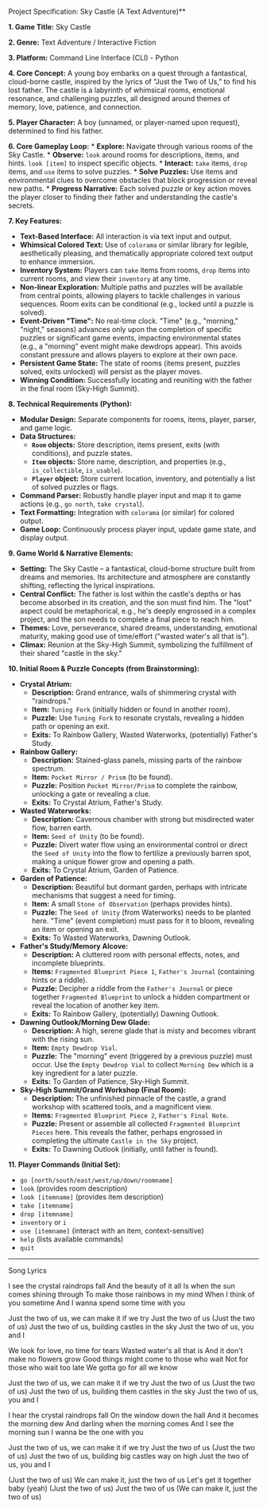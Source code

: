 Project Specification: Sky Castle (A Text Adventure)**

**1. Game Title:** Sky Castle

**2. Genre:** Text Adventure / Interactive Fiction

**3. Platform:** Command Line Interface (CLI) - Python

**4. Core Concept:** A young boy embarks on a quest through a fantastical, cloud-borne castle, inspired by the lyrics of "Just the Two of Us," to find his lost father. The castle is a labyrinth of whimsical rooms, emotional resonance, and challenging puzzles, all designed around themes of memory, love, patience, and connection.

**5. Player Character:** A boy (unnamed, or player-named upon request), determined to find his father.

**6. Core Gameplay Loop:**
    *   **Explore:** Navigate through various rooms of the Sky Castle.
    *   **Observe:** `look` around rooms for descriptions, items, and hints. `look [item]` to inspect specific objects.
    *   **Interact:** `take` items, `drop` items, and `use` items to solve puzzles.
    *   **Solve Puzzles:** Use items and environmental clues to overcome obstacles that block progression or reveal new paths.
    *   **Progress Narrative:** Each solved puzzle or key action moves the player closer to finding their father and understanding the castle's secrets.

**7. Key Features:**

*   **Text-Based Interface:** All interaction is via text input and output.
*   **Whimsical Colored Text:** Use of `colorama` or similar library for legible, aesthetically pleasing, and thematically appropriate colored text output to enhance immersion.
*   **Inventory System:** Players can `take` items from rooms, `drop` items into current rooms, and view their `inventory` at any time.
*   **Non-linear Exploration:** Multiple paths and puzzles will be available from central points, allowing players to tackle challenges in various sequences. Room exits can be conditional (e.g., locked until a puzzle is solved).
*   **Event-Driven "Time":** No real-time clock. "Time" (e.g., "morning," "night," seasons) advances only upon the completion of specific puzzles or significant game events, impacting environmental states (e.g., a "morning" event might make dewdrops appear). This avoids constant pressure and allows players to explore at their own pace.
*   **Persistent Game State:** The state of rooms (items present, puzzles solved, exits unlocked) will persist as the player moves.
*   **Winning Condition:** Successfully locating and reuniting with the father in the final room (Sky-High Summit).

**8. Technical Requirements (Python):**

*   **Modular Design:** Separate components for rooms, items, player, parser, and game logic.
*   **Data Structures:**
    *   **`Room` objects:** Store description, items present, exits (with conditions), and puzzle states.
    *   **`Item` objects:** Store name, description, and properties (e.g., `is_collectible`, `is_usable`).
    *   **`Player` object:** Store current location, inventory, and potentially a list of solved puzzles or flags.
*   **Command Parser:** Robustly handle player input and map it to game actions (e.g., `go north`, `take crystal`).
*   **Text Formatting:** Integration with `colorama` (or similar) for colored output.
*   **Game Loop:** Continuously process player input, update game state, and display output.

**9. Game World & Narrative Elements:**

*   **Setting:** The Sky Castle – a fantastical, cloud-borne structure built from dreams and memories. Its architecture and atmosphere are constantly shifting, reflecting the lyrical inspirations.
*   **Central Conflict:** The father is lost within the castle's depths or has become absorbed in its creation, and the son must find him. The "lost" aspect could be metaphorical, e.g., he's deeply engrossed in a complex project, and the son needs to complete a final piece to reach him.
*   **Themes:** Love, perseverance, shared dreams, understanding, emotional maturity, making good use of time/effort ("wasted water's all that is").
*   **Climax:** Reunion at the Sky-High Summit, symbolizing the fulfillment of their shared "castle in the sky."

**10. Initial Room & Puzzle Concepts (from Brainstorming):**

*   **Crystal Atrium:**
    *   **Description:** Grand entrance, walls of shimmering crystal with "raindrops."
    *   **Item:** `Tuning Fork` (initially hidden or found in another room).
    *   **Puzzle:** Use `Tuning Fork` to resonate crystals, revealing a hidden path or opening an exit.
    *   **Exits:** To Rainbow Gallery, Wasted Waterworks, (potentially) Father's Study.
*   **Rainbow Gallery:**
    *   **Description:** Stained-glass panels, missing parts of the rainbow spectrum.
    *   **Item:** `Pocket Mirror / Prism` (to be found).
    *   **Puzzle:** Position `Pocket Mirror/Prism` to complete the rainbow, unlocking a gate or revealing a clue.
    *   **Exits:** To Crystal Atrium, Father's Study.
*   **Wasted Waterworks:**
    *   **Description:** Cavernous chamber with strong but misdirected water flow, barren earth.
    *   **Item:** `Seed of Unity` (to be found).
    *   **Puzzle:** Divert water flow using an environmental control or direct the `Seed of Unity` into the flow to fertilize a previously barren spot, making a unique flower grow and opening a path.
    *   **Exits:** To Crystal Atrium, Garden of Patience.
*   **Garden of Patience:**
    *   **Description:** Beautiful but dormant garden, perhaps with intricate mechanisms that suggest a need for timing.
    *   **Item:** A small `Stone of Observation` (perhaps provides hints).
    *   **Puzzle:** The `Seed of Unity` (from Waterworks) needs to be planted here. "Time" (event completion) must pass for it to bloom, revealing an item or opening an exit.
    *   **Exits:** To Wasted Waterworks, Dawning Outlook.
*   **Father's Study/Memory Alcove:**
    *   **Description:** A cluttered room with personal effects, notes, and incomplete blueprints.
    *   **Items:** `Fragmented Blueprint Piece 1`, `Father's Journal` (containing hints or a riddle).
    *   **Puzzle:** Decipher a riddle from the `Father's Journal` or piece together `Fragmented Blueprint` to unlock a hidden compartment or reveal the location of another key item.
    *   **Exits:** To Rainbow Gallery, (potentially) Dawning Outlook.
*   **Dawning Outlook/Morning Dew Glade:**
    *   **Description:** A high, serene glade that is misty and becomes vibrant with the rising sun.
    *   **Item:** `Empty Dewdrop Vial`.
    *   **Puzzle:** The "morning" event (triggered by a previous puzzle) must occur. Use the `Empty Dewdrop Vial` to collect `Morning Dew` which is a key ingredient for a later puzzle.
    *   **Exits:** To Garden of Patience, Sky-High Summit.
*   **Sky-High Summit/Grand Workshop (Final Room):**
    *   **Description:** The unfinished pinnacle of the castle, a grand workshop with scattered tools, and a magnificent view.
    *   **Items:** `Fragmented Blueprint Piece 2`, `Father's Final Note`.
    *   **Puzzle:** Present or assemble all collected `Fragmented Blueprint Pieces` here. This reveals the father, perhaps engrossed in completing the ultimate `Castle in the Sky` project.
    *   **Exits:** To Dawning Outlook (initially, until father is found).

**11. Player Commands (Initial Set):**

*   `go [north/south/east/west/up/down/roomname]`
*   `look` (provides room description)
*   `look [itemname]` (provides item description)
*   `take [itemname]`
*   `drop [itemname]`
*   `inventory` or `i`
*   `use [itemname]` (interact with an item, context-sensitive)
*   `help` (lists available commands)
*   `quit`

---

Song Lyrics

I see the crystal raindrops fall
And the beauty of it all
Is when the sun comes shining through
To make those rainbows in my mind
When I think of you sometime
And I wanna spend some time with you

Just the two of us, we can make it if we try
Just the two of us (Just the two of us)
Just the two of us, building castles in the sky
Just the two of us, you and I

We look for love, no time for tears
Wasted water's all that is
And it don't make no flowers grow
Good things might come to those who wait
Not for those who wait too late
We gotta go for all we know

Just the two of us, we can make it if we try
Just the two of us (Just the two of us)
Just the two of us, building them castles in the sky
Just the two of us, you and I

I hear the crystal raindrops fall
On the window down the hall
And it becomes the morning dew
And darling when the morning comes
And I see the morning sun
I wanna be the one with you

Just the two of us, we can make it if we try
Just the two of us (Just the two of us)
Just the two of us, building big castles way on high
Just the two of us, you and I

(Just the two of us) We can make it, just the two of us
Let's get it together baby (yeah)
(Just the two of us) Just the two of us
(We can make it, just the two of us)
